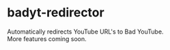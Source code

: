 # badyt-redirector
Automatically redirects YouTube URL's to Bad YouTube.<br>
More features coming soon.
